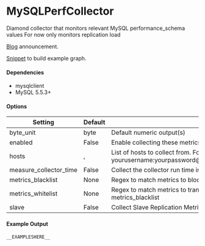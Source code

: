 <!--This file was generated from the python source
Please edit the source to make changes
-->
MySQLPerfCollector
=====


Diamond collector that monitors relevant MySQL performance_schema values
For now only monitors replication load

[Blog](http://bit.ly/PbSkbN) announcement.

[Snippet](http://bit.ly/SHwYhT) to build example graph.

#### Dependencies

 * mysqlclient
 * MySQL 5.5.3+


#### Options

Setting | Default | Description | Type
--------|---------|-------------|-----
byte_unit | byte | Default numeric output(s) | str
enabled | False | Enable collecting these metrics | bool
hosts | , | List of hosts to collect from. Format is yourusername:yourpassword@host:port/performance_schema[/nickname] | list
measure_collector_time | False | Collect the collector run time in ms | bool
metrics_blacklist | None | Regex to match metrics to block. Mutually exclusive with metrics_whitelist | NoneType
metrics_whitelist | None | Regex to match metrics to transmit. Mutually exclusive with metrics_blacklist | NoneType
slave | False | Collect Slave Replication Metrics | str

#### Example Output

```
__EXAMPLESHERE__
```

